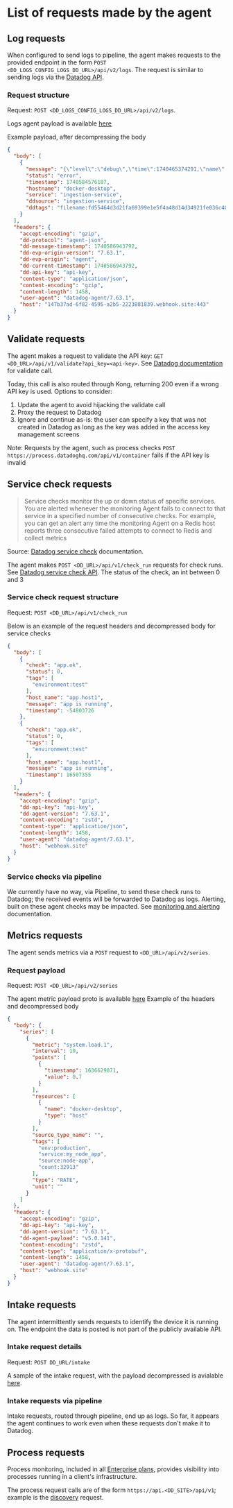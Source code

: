# List of requests made by the agent

## Log requests

When configured to send logs to pipeline, the agent makes requests to the provided endpoint in the form  `POST <DD_LOGS_CONFIG_LOGS_DD_URL>/api/v2/logs`. The request is similar to sending logs via the [Datadog API](https://docs.datadoghq.com/api/latest/logs/#send-logs).

### Request structure

Request: `POST <DD_LOGS_CONFIG_LOGS_DD_URL>/api/v2/logs`.

Logs agent payload is available [here](https://github.com/DataDog/agent-payload/blob/master/proto/logs/agent_logs_payload.proto)

Example payload, after decompressing the body

```json
{
  "body": [
    {
      "message": "{\"level\":\"debug\",\"time\":1740465374291,\"name\":\"ingestion-service\",\"module\":\"kafka-producer\",\"loginfo\":{\"fac\":\"METADATA\"},\"logsource\":\"librdkafka\",\"severity\":7,\"message\":\"[thrd:main]: Error in metadata reply for topic pipeline.v1.s_82918fe1-b80d-4fdd-8cc9-9e08d5cfd74e (PartCnt 0): Broker: Unknown topic or partition\"}",
      "status": "error",
      "timestamp": 1740584576187,
      "hostname": "docker-desktop",
      "service": "ingestion-service",
      "ddsource": "ingestion-service",
      "ddtags": "filename:fd55464d3d21fa69399e1e5f4a48d14d34921fe036c404877aa6fe89f47da31c-json.log,dirname:/var/lib/docker/containers/fd55464d3d21fa69399e1e5f4a48d14d34921fe036c404877aa6fe89f47da31c,git.repository_url:https://github.com/ClickHouse/ClickHouse,image_name:us.gcr.io/k8s/ingestion-service,short_image:ingestion-service,image_tag:4-latest,image_id:sha256:7bf10362063f7220a85bf71d5f03dabccb01345790304d67efac7f8f64cbd7fd,docker_image:us.gcr.io/k8s/ingestion-service:4-latest,container_name:pongo--ingestion-service-1,container_id:fd55464d3d21fa69399e1e5f4a48d14d34921fe036c404877aa6fe89f47da31c"
    }
  ],
  "headers": {
    "accept-encoding": "gzip",
    "dd-protocol": "agent-json",
    "dd-message-timestamp": 1740586943792,
    "dd-evp-origin-version": "7.63.1",
    "dd-evp-origin": "agent",
    "dd-current-timestamp": 1740586943792,
    "dd-api-key": "api-key",
    "content-type": "application/json",
    "content-encoding": "gzip",
    "content-length": 1458,
    "user-agent": "datadog-agent/7.63.1",
    "host": "147b37ad-6f82-4595-a2b5-2223881839.webhook.site:443"
  }
}
```

## Validate requests

The agent makes a request to validate the API key: `GET <DD_URL>/api/v1/validate?api_key=<api-key>`. See [Datadog documentation](https://docs.datadoghq.com/api/latest/authentication/#validate-api-key) for validate call.

Today, this call is also routed through Kong, returning 200 even if a wrong API key is used. Options to consider:

1. Update the agent to avoid hijacking the validate call
2. Proxy the request to Datadog
3. Ignore and continue as-is: the user can specify a key that was not created in Datadog as long as the key was added in the access key management screens

Note: Requests by the agent, such as process checks `POST https://process.datadoghq.com/api/v1/container` fails if the API key is invalid

## Service check requests

> Service checks monitor the up or down status of specific services. You are alerted whenever the monitoring Agent fails to connect to that service in a specified number of consecutive checks. For example, you can get an alert any time the monitoring Agent on a Redis host reports three consecutive failed attempts to connect to Redis and collect metrics

Source: [Datadog service check](https://docs.datadoghq.com/developers/service_checks/#overview) documentation.

The agent makes `POST <DD_URL>/api/v1/check_run` requests for check runs. See [Datadog service check API](https://docs.datadoghq.com/api/latest/service-checks/#submit-a-service-check). The status of the check, an int between 0 and 3

### Service check request structure

Request: `POST <DD_URL>/api/v1/check_run`

Below is an example of the request headers and decompressed body for service checks

```json
{
  "body": [
    {
      "check": "app.ok",
      "status": 0,
      "tags": [
        "environment:test"
      ],
      "host_name": "app.host1",
      "message": "app is running",
      "timestamp": -54803726
    },
    {
      "check": "app.ok",
      "status": 0,
      "tags": [
        "environment:test"
      ],
      "host_name": "app.host1",
      "message": "app is running",
      "timestamp": 16507355
    }
  ],
  "headers": {
    "accept-encoding": "gzip",
    "dd-api-key": "api-key",
    "dd-agent-version": "7.63.1",
    "content-encoding": "zstd",
    "content-type": "application/json",
    "content-length": 1458,
    "user-agent": "datadog-agent/7.63.1",
    "host": "webhook.site"
  }
}
```

### Service checks via pipeline

We currently have no way, via Pipeline, to send these check runs to Datadog; the received events will be forwarded to Datadog as logs. Alerting, built on these agent checks may be impacted. See [monitoring and alerting](https://docs.datadoghq.com/monitors/) documentation.

## Metrics requests

The agent sends metrics via a `POST` request to `<DD_URL>/api/v2/series`.

### Request payload

Request: `POST <DD_URL>/api/v2/series`

The agent metric payload proto is available [here](https://github.com/DataDog/agent-payload/blob/master/proto/metrics/agent_payload.proto)
Example of the headers and decompressed body

```json
{
  "body": {
    "series": [
      {
        "metric": "system.load.1",
        "interval": 10,
        "points": [
          {
            "timestamp": 1636629071,
            "value": 0.7
          }
        ],
        "resources": [
          {
            "name": "docker-desktop",
            "type": "host"
          }
        ],
        "source_type_name": "",
        "tags": [
          "env:production",
          "service:my_node_app",
          "source:node-app",
          "count:32913"
        ],
        "type": "RATE",
        "unit": ""
      }
    ]
  },
  "headers": {
    "accept-encoding": "gzip",
    "dd-api-key": "api-key",
    "dd-agent-version": "7.63.1",
    "dd-agent-payload": "v5.0.141",
    "content-encoding": "zstd",
    "content-type": "application/x-protobuf",
    "content-length": 1458,
    "user-agent": "datadog-agent/7.63.1",
    "host": "webhook.site"
  }
}
```

## Intake requests

The agent intermittently sends requests to identify the device it is running on. The endpoint the data is posted is not part of the publicly available API.

### Intake request details

Request: `POST DD_URL/intake`

A sample of the intake request, with the payload decompressed is avialable [here](./requests/intake.json).

### Intake requests via pipeline

Intake requests, routed through pipeline, end up as logs. So far, it appears the agent continues to work even when these requests don't make it to Datadog.

## Process requests

Process monitoring, included in all [Enterprise plans](https://docs.datadoghq.com/infrastructure/process/?tab=linuxwindows), provides visibility into processes running in a client's infrastructure.

The process request calls are of the form `https://api.<DD_SITE>/api/v1`; example is the [discovery](https://api.us5.datadoghq.com/api/v1/discovery) request.
